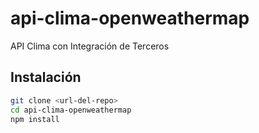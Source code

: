 # api-clima-openweathermap
API Clima con Integración de Terceros

## Instalación
```bash
git clone <url-del-repo>
cd api-clima-openweathermap
npm install
